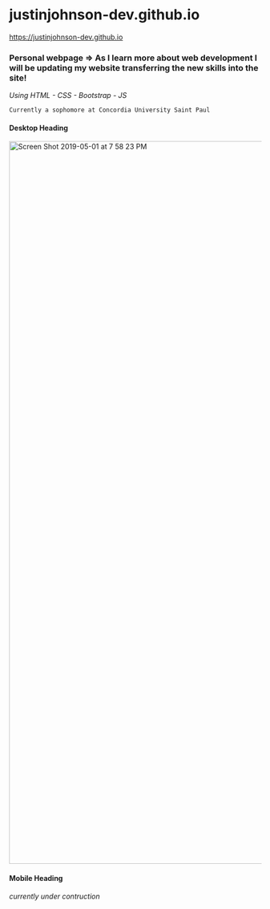 # justinjohnson-dev.github.io

https://justinjohnson-dev.github.io

### Personal webpage => As I learn more about web development I will be updating my website transferring the new skills into the site!

*Using HTML - CSS - Bootstrap - JS*

```
Currently a sophomore at Concordia University Saint Paul
```
#### Desktop Heading
<img width="1440" alt="Screen Shot 2019-05-01 at 7 58 23 PM" src="https://user-images.githubusercontent.com/23105078/57052249-ced62b00-6c4b-11e9-875a-af653fbdcef3.png">

#### Mobile Heading
*currently under contruction*
